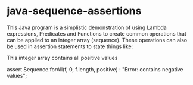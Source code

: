 # java-sequence-assertions
This Java program is a simplistic demonstration of using Lambda expressions, Predicates and Functions to create common operations that can be applied to an integer array (sequence). These operations can also be used in assertion statements to state things like:

This integer array contains all positive values

assert Sequence.forAll(f, 0, f.length, positive) : "Error: contains negative values";
